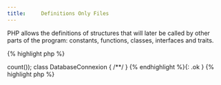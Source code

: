 ```yaml
---
title:     Definitions Only Files
---
```


PHP allows the definitions of structures that will later be called by other parts of the program: constants, functions, classes, interfaces and traits.

{% highlight php %}
<?php
function x($a, $b) {
	return $a + $b;
}

{% endhighlight %}


Those definitions are inert: they won't run by themselves, without being called.

On the other hand, global code, which isn't part of a previously mentioned structures, will be run directly and expect the called expressions be defined.

It is recommended to avoid mixing global code and definitions. This way, including definitions will not alter the execution of the program, beside adding new functionalities. And global code will only run code, and not add anything else.

Inclusion (with `require` and similar language constructs) is not acceptable for this rule: configuring (or including) the autoloader is global code, and should be loaded in another part of the script.


### Rule Details

This rule is aimed at avoiding mixing global code and definitions. 

This rule will tolerate that several structures are defined in the same file. The [rule that requires only one structure per file]({{ '/good-practices/one-class-per-file/' | prepend: site.clearphp.url }}) is a distinct one.

The following patterns are considered warnings:

{% highlight php %}
<?php
define ('DB_ACCESS',true);

$db = new DatabaseConnexion();

{% endhighlight %}{: .warning }


Inclusions (such as the `require_once` below) are not acceptable 

{% highlight php %}
<?php
require_once __DIR__ . '/Autoloader.php';

trait T {
	/**/
}

{% endhighlight %}{: .bad }


The following patterns are not considered warnings:

{% highlight php %}
<?php
define('b', $dbResult->count());

class DatabaseConnexion {
	/**/
}

{% endhighlight %}{: .ok }


{% highlight php %}
<?php
namespace a;
use b;

global $c;

trait DatabaseConnexion {
	/**/
}

{% endhighlight %}{: .ok }


### Further Reading

* [PSR-1: Side effects](http://www.php-fig.org/psr/psr-1/)

